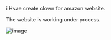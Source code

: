 i Hvae create clown for amazon website.

The website is working under process.

![image](https://user-images.githubusercontent.com/78902343/134399985-50fd6833-5009-4dbc-81de-939bbf6387d5.png)

